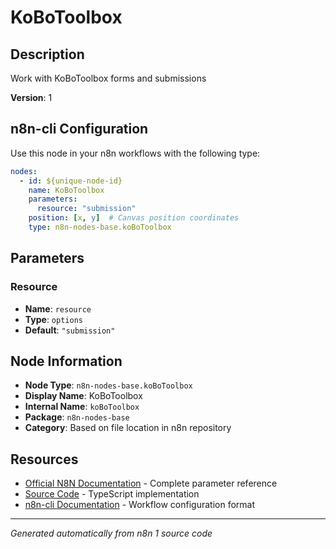 # KoBoToolbox

## Description

Work with KoBoToolbox forms and submissions

**Version**: 1

## n8n-cli Configuration

Use this node in your n8n workflows with the following type:

```yaml
nodes:
  - id: ${unique-node-id}
    name: KoBoToolbox
    parameters:
      resource: "submission"
    position: [x, y]  # Canvas position coordinates
    type: n8n-nodes-base.koBoToolbox
```

## Parameters

### Resource

- **Name**: `resource`
- **Type**: `options`
- **Default**: `"submission"`


## Node Information

- **Node Type**: `n8n-nodes-base.koBoToolbox`
- **Display Name**: KoBoToolbox
- **Internal Name**: `koBoToolbox`
- **Package**: `n8n-nodes-base`
- **Category**: Based on file location in n8n repository

## Resources

- [Official N8N Documentation](https://docs.n8n.io/integrations/builtin/app-nodes/n8n-nodes-base.kobotoolbox/) - Complete parameter reference
- [Source Code](https://github.com/n8n-io/n8n/blob/master/packages/nodes-base/nodes/KoBoToolbox/KoBoToolbox.node.ts) - TypeScript implementation
- [n8n-cli Documentation](https://github.com/edenreich/n8n-cli) - Workflow configuration format

---
*Generated automatically from n8n 1 source code*
